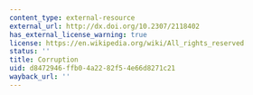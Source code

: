 ```yaml
---
content_type: external-resource
external_url: http://dx.doi.org/10.2307/2118402
has_external_license_warning: true
license: https://en.wikipedia.org/wiki/All_rights_reserved
status: ''
title: Corruption
uid: d8472946-ffb0-4a22-82f5-4e66d8271c21
wayback_url: ''
---
```

